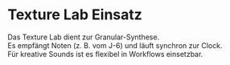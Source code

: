 # Texture Lab Einsatz

Das Texture Lab dient zur Granular-Synthese.  
Es empfängt Noten (z. B. vom J-6) und läuft synchron zur Clock.  
Für kreative Sounds ist es flexibel in Workflows einsetzbar.